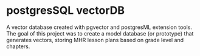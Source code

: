 # postgresSQL vectorDB
A vector database created with pgvector and postgresML extension tools. The goal of this project was to create a model database (or prototype) that generates vectors, storing MHR lesson plans based on grade level and chapters. 
